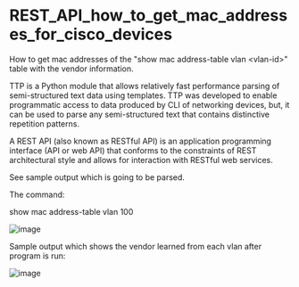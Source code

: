 # REST_API_how_to_get_mac_addresses_for_cisco_devices
How to get mac addresses of the "show mac address-table vlan &lt;vlan-id>" table with the vendor information.

TTP is a Python module that allows relatively fast performance parsing of semi-structured text data using templates. TTP was developed to enable programmatic access to data produced by CLI of networking devices, but, it can be used to parse any semi-structured text that contains distinctive repetition patterns.

A REST API (also known as RESTful API) is an application programming interface (API or web API) that conforms to the constraints of REST architectural style and allows for interaction with RESTful web services.

See sample output which is going to be parsed. 

The command: 

show mac address-table vlan 100

![image](https://user-images.githubusercontent.com/94804863/161220281-c9e1120b-f29c-47dc-86d0-3c47ec041e6d.png)

Sample output which shows the vendor learned from each vlan after program is run: 

![image](https://user-images.githubusercontent.com/94804863/161221384-d619dbb9-5967-443e-bcb4-fe1ebee06f8a.png)
